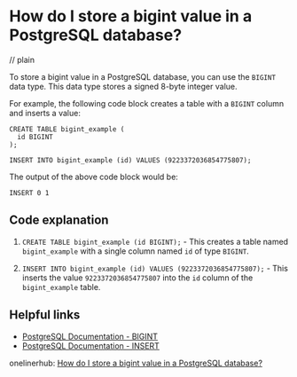 # How do I store a bigint value in a PostgreSQL database?
// plain

To store a bigint value in a PostgreSQL database, you can use the `BIGINT` data type. This data type stores a signed 8-byte integer value.

For example, the following code block creates a table with a `BIGINT` column and inserts a value:
```
CREATE TABLE bigint_example (
  id BIGINT
);

INSERT INTO bigint_example (id) VALUES (9223372036854775807);
```

The output of the above code block would be:
```
INSERT 0 1
```

## Code explanation


1. `CREATE TABLE bigint_example (id BIGINT);` - This creates a table named `bigint_example` with a single column named `id` of type `BIGINT`.

2. `INSERT INTO bigint_example (id) VALUES (9223372036854775807);` - This inserts the value `9223372036854775807` into the `id` column of the `bigint_example` table.

## Helpful links

- [PostgreSQL Documentation - BIGINT](https://www.postgresql.org/docs/current/datatype-numeric.html#DATATYPE-BIGINT)
- [PostgreSQL Documentation - INSERT](https://www.postgresql.org/docs/current/sql-insert.html)

onelinerhub: [How do I store a bigint value in a PostgreSQL database?](https://onelinerhub.com/postgresql/how-do-i-store-a-bigint-value-in-a-postgresql-database)
